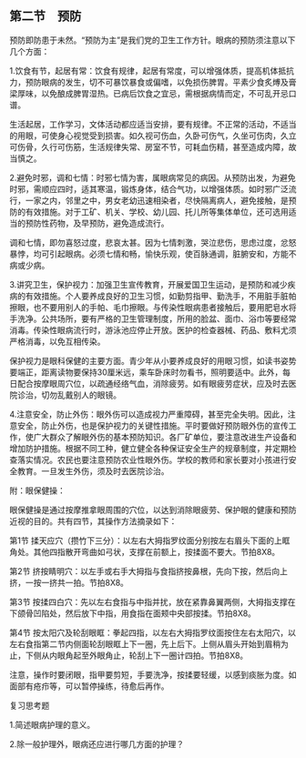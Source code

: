 ## 第二节　预防

预防即防患于未然。“预防为主”是我们党的卫生工作方针。眼病的预防须注意以下几个方面：

1.饮食有节，起居有常：饮食有规律，起居有常度，可以增强体质，提高机体抵抗力，预防眼病的发生，切不可暴饮暴食或偏嗜，以免损伤脾胃。平素少食炙煿及膏梁厚味，以免酿成脾胃湿热。已病后饮食之宜忌，需根据病情而定，不可乱开忌口谱。

生活起居，工作学习，文体活动都应适当安排，要有规律。不正常的活动，不适当的用眼，可使身心视觉受到损害。如久视可伤血，久卧可伤气，久坐可伤肉，久立可伤骨，久行可伤筋，生活规律失常、房室不节，可耗血伤精，甚至造成内障，故当慎之。

2.避免时邪，调和七情：时邪七情为害，属眼病常见的病因。从预防出发，为避免时邪，需顺应四时，适其寒温，锻炼身体，结合气功，以增强体质。如时邪广泛流行，一家之内，邻里之中，男女老幼迅速相染者，尽快隔离病人，避免接触，是预防的有效措施。对于工矿、机关、学校、幼儿园、托儿所等集体单位，还可选用适当的预防性药物，及早预防，避免造成流行。

调和七情，即勿喜怒过度，悲哀太甚。因为七情刺激，哭泣悲伤，思虑过度，忿怒暴悖，均可引起眼病。必须七情和畅，愉快乐观，使百脉通调，脏腑安和，方能不病或少病。

3.讲究卫生，保护视力：加强卫生宣传教育，开展爱国卫生运动，是预防和减少疾病的有效措施。个人要养成良好的卫生习惯，如勤剪指甲、勤洗手，不用脏手脏帕擦眼，也不要用别人的手帕、毛巾擦眼。与传染性眼病患者接触后，要用肥皂水将手洗净。公共场所，要有严格的卫生管理制度，所用的脸盆、面巾、浴巾等要经常消毒。传染性眼病流行时，游泳池应停止开放。医护的检查器械、药品、敷料尤须严格消毒，以免互相传染。

保护视力是眼科保健的主要方面。青少年从小要养成良好的用眼习惯，如读书姿势要端正，距离读物要保持30厘米远，乘车卧床时勿看书，照明要适中。此外，每日配合按摩眼周穴位，以疏通经络气血，消除疲劳。如有眼疲劳症状，应及时去医院诊治，切勿乱戴别人的眼镜。

4.注意安全，防止外伤：眼外伤可以造成视力严重障碍，甚至完全失明。因此，注意安全，防止外伤，也是保护视力的关键性措施。平时要做好预防眼外伤的宣传工作，使广大群众了解眼外伤的基本预防知识。各厂矿单位，要注意改进生产设备和增加防护措施。根据不同工种，健立健全各种保证安全生产的规章制度，并定期检查落实情况。农民也要注意预防农业性眼外伤。学校的教师和家长要对小孩进行安全教育。一旦发生外伤，须及时去医院诊治。

附：眼保健操：

眼保健操是通过按摩推拿眼周围的穴位，以达到消除眼疲劳、保护眼的健康和预防近视的目的。共有四节，其操作方法摘录如下：

第1节 揉天应穴（攒竹下三分）：以左右大拇指罗纹面分别按左右眉头下面的上眶角处。其他四指散开弯曲如弓状，支撑在前额上，按揉面不要大。节拍8X8。

第2节 挤按睛明穴：以左手或右手大拇指与食指挤按鼻根，先向下按，然后向上挤，一按一挤共一拍。节拍8X8。

第3节 按揉四白穴：先以左右食指与中指并扰，放在紧靠鼻翼两侧，大拇指支撑在下颌骨凹陷处，然后放下中指，用食指在面颊中央部按揉。节拍8X8。

第4节 按太阳穴及轮刮眼眶：拳起四指，以左右大拇指罗纹面按住左右太阳穴，以左右食指第二节内侧面轮刮眼眶上下一圈，先上后下。上侧从眉头开始到眉稍为止，下侧从内眼角起至外眼角止，轮刮上下一圈计四拍。节拍8X8。

注意，操作时要闭眼，指甲要剪短，手要洗净，按揉要轻缓，以感到痰胀为度。如面部有疮疖等，可以暂停操练，待愈后再作。

复习思考题

1.简述眼病护理的意义。

2.除一般护理外，眼病还应进行哪几方面的护理？